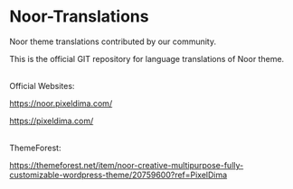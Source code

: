 # Noor-Translations
Noor theme translations contributed by our community.

This is the official GIT repository for language translations of Noor theme.


<br>
Official Websites:

https://noor.pixeldima.com/

https://pixeldima.com/

<br>
ThemeForest:

https://themeforest.net/item/noor-creative-multipurpose-fully-customizable-wordpress-theme/20759600?ref=PixelDima